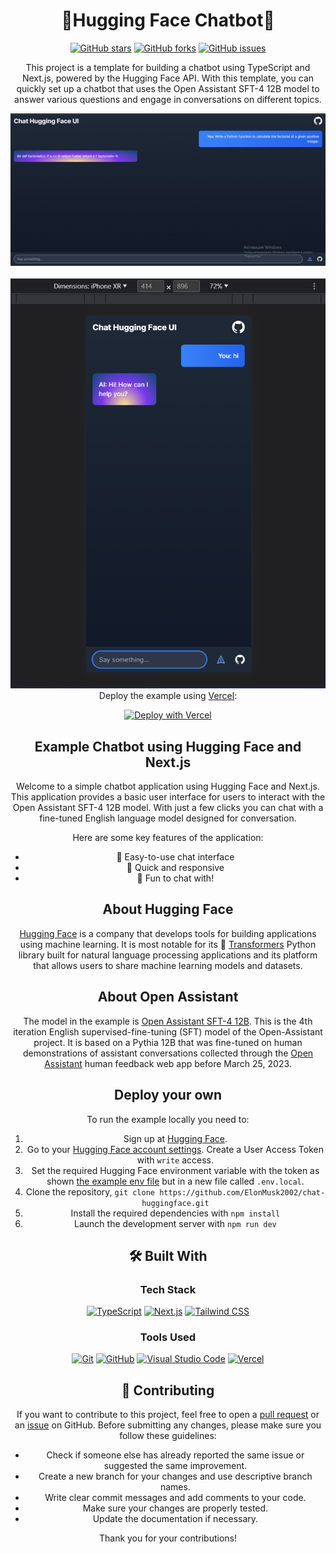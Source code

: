 <div align="center">
  <h1>🚀Hugging Face Chatbot🤖</h1>

  <p>
    <a href="https://github.com/ElonMusk2002/chat-huggingface/stargazers"><img alt="GitHub stars" src="https://img.shields.io/github/stars/ElonMusk2002/chat-huggingface?style=for-the-badge&logo=github"></a>
    <a href="https://github.com/ElonMusk2002/chat-huggingface/network"><img alt="GitHub forks" src="https://img.shields.io/github/forks/ElonMusk2002/chat-huggingface?style=for-the-badge&logo=github"></a>
    <a href="https://github.com/ElonMusk2002/chat-huggingface/issues"><img alt="GitHub issues" src="https://img.shields.io/github/issues/ElonMusk2002/chat-huggingface?style=for-the-badge&logo=github"></a>
   </p>
  
  
  <p>This project is a template for building a chatbot using TypeScript and Next.js, powered by the Hugging Face API. With this template, you can quickly set up a chatbot that uses the Open Assistant SFT-4 12B model to answer various questions and engage in conversations on different topics.</p>
  <div align="center">
  <img src="screenshot1.png" alt="Screenshot of the Chatbot" />
</div>
<br />
<div align="center">
  <img src="screenshot2.png" alt="Screenshot of the Chatbot" />
</div>
</div>

<div align="center"
## Deploy your own

Deploy the example using [Vercel](https://vercel.com?utm_source=github&utm_medium=readme&utm_campaign=ai-sdk-example):

[![Deploy with Vercel](https://img.shields.io/badge/-Deploy%20with%20Vercel-black?style=for-the-badge&logo=vercel)](https://vercel.com/new/clone?repository-url=https%3A%2F%2Fgithub.com%2FElonMusk2002%2Fchat-huggingface&env=HUGGINGFACE_API_KEY&envDescription=Hugging%20Face%20User%20Access%20Token&envLink=https%3A%2F%2Fhuggingface.co%2Fsettings%2Ftokens&project-name=chat-huggingface&repository-name=chat-huggingface)

## Example Chatbot using Hugging Face and Next.js

Welcome to a simple chatbot application using Hugging Face and Next.js. This application provides a basic user interface for users to interact with the Open Assistant SFT-4 12B model. With just a few clicks you can chat with a fine-tuned English language model designed for conversation.

Here are some key features of the application:
- 🤖 Easy-to-use chat interface
- 🚀 Quick and responsive
- 🤪 Fun to chat with!

## About Hugging Face

[Hugging Face](https://huggingface.co) is a company that develops tools for building applications using machine learning. It is most notable for its 🤖 [Transformers](https://huggingface.co/docs/transformers/index) Python library built for natural language processing applications and its platform that allows users to share machine learning models and datasets.

## About Open Assistant

The model in the example is [Open Assistant SFT-4 12B](https://huggingface.co/OpenAssistant/oasst-sft-4-pythia-12b-epoch-3.5). This is the 4th iteration English supervised-fine-tuning (SFT) model of the Open-Assistant project. It is based on a Pythia 12B that was fine-tuned on human demonstrations of assistant conversations collected through the [Open Assistant](https://open-assistant.io/) human feedback web app before March 25, 2023. 

## Deploy your own
To run the example locally you need to:

1. Sign up at [Hugging Face](https://huggingface.co/join).
2. Go to your [Hugging Face account settings](https://huggingface.co/settings/tokens). Create a User Access Token with `write` access.
3. Set the required Hugging Face environment variable with the token as shown [the example env file](./.env.local.example) but in a new file called `.env.local`.
4. Clone the repository, `git clone https://github.com/ElonMusk2002/chat-huggingface.git`
5. Install the required dependencies with `npm install`
6. Launch the development server with `npm run dev`

## 🛠️ Built With

### Tech Stack

[![TypeScript](https://img.shields.io/badge/TypeScript-007ACC?style=for-the-badge&logo=typescript&logoColor=white)](https://www.typescriptlang.org/)
[![Next.js](https://img.shields.io/badge/Next.js-000000?style=for-the-badge&logo=nextdotjs&logoColor=white)](https://nextjs.org/)
[![Tailwind CSS](https://img.shields.io/badge/Tailwind%20CSS-38B2AC?style=for-the-badge&logo=tailwind-css&logoColor=white)](https://tailwindcss.com/)

### Tools Used

[![Git](https://img.shields.io/badge/Git-F05032?style=for-the-badge&logo=git&logoColor=white)](https://git-scm.com/)
[![GitHub](https://img.shields.io/badge/GitHub-181717?style=for-the-badge&logo=github&logoColor=white)](https://github.com/)
[![Visual Studio Code](https://img.shields.io/badge/Visual%20Studio%20Code-007ACC?style=for-the-badge&logo=visual-studio-code&logoColor=white)](https://code.visualstudio.com/)
[![Vercel](https://img.shields.io/badge/Vercel-000000?style=for-the-badge&logo=vercel&logoColor=white)](https://vercel.com/)

## 🤝 Contributing

If you want to contribute to this project, feel free to open a [pull request](https://github.com/ElonMusk2002/chat-huggingface/pulls) or an [issue](https://github.com/ElonMusk2002/chat-huggingface/issues) on GitHub. Before submitting any changes, please make sure you follow these guidelines:

- Check if someone else has already reported the same issue or suggested the same improvement.
- Create a new branch for your changes and use descriptive branch names.
- Write clear commit messages and add comments to your code.
- Make sure your changes are properly tested.
- Update the documentation if necessary.

Thank you for your contributions! 
